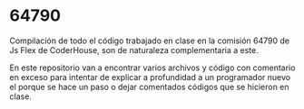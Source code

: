 # 64790

Compilación de todo el código trabajado en clase en la comisión 64790 de Js Flex de CoderHouse, son de naturaleza complementaria a este.

En este repositorio van a encontrar varios archivos y código con comentario en exceso para intentar de explicar a profundidad a un programador nuevo el porque se hace un paso o dejar comentados códigos que se hicieron en clase.
